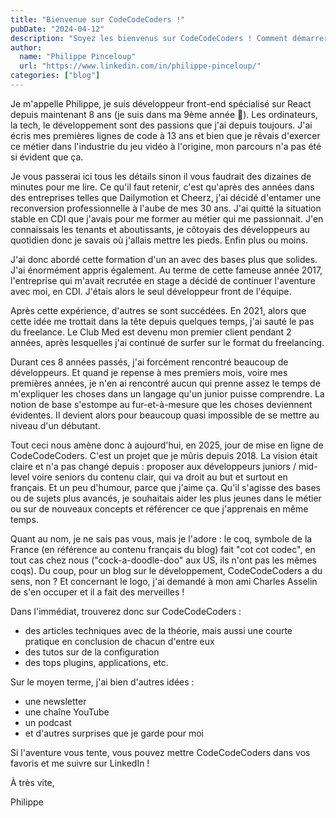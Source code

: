 ```yaml
---
title: "Bienvenue sur CodeCodeCoders !"
pubDate: "2024-04-12"
description: "Soyez les bienvenus sur CodeCodeCoders ! Comment démarrer ce blog sans une brève présentation de qui je suis et pourquoi j'ai décidé de le créer ?"
author:
  name: "Philippe Pinceloup"
  url: "https://www.linkedin.com/in/philippe-pinceloup/"
categories: ["blog"]
---
```


Je m'appelle Philippe, je suis développeur front-end spécialisé sur React depuis maintenant 8 ans (je suis dans ma 9ème année 🎉). Les ordinateurs, la tech, le développement sont des passions que j'ai depuis toujours. J'ai écris mes premières lignes de code à 13 ans et bien que je rêvais d'exercer ce métier dans l'industrie du jeu vidéo à l'origine, mon parcours n'a pas été si évident que ça.

Je vous passerai ici tous les détails sinon il vous faudrait des dizaines de minutes pour me lire. Ce qu'il faut retenir, c'est qu'après des années dans des entreprises telles que Dailymotion et Cheerz, j'ai décidé d'entamer une reconversion professionnelle à l'aube de mes 30 ans. J'ai quitté la situation stable en CDI que j'avais pour me former au métier qui me passionnait. J'en connaissais les tenants et aboutissants, je côtoyais des développeurs au quotidien donc je savais où j'allais mettre les pieds. Enfin plus ou moins.

J'ai donc abordé cette formation d'un an avec des bases plus que solides. J'ai énormément appris également. Au terme de cette fameuse année 2017, l'entreprise qui m'avait recrutée en stage a décidé de continuer l'aventure avec moi, en CDI. J'étais alors le seul développeur front de l'équipe.

Après cette expérience, d'autres se sont succédées. En 2021, alors que cette idée me trottait dans la tête depuis quelques temps, j'ai sauté le pas du freelance. Le Club Med est devenu mon premier client pendant 2 années, après lesquelles j'ai continué de surfer sur le format du freelancing.

Durant ces 8 années passés, j'ai forcément rencontré beaucoup de développeurs. Et quand je repense à mes premiers mois, voire mes premières années, je n'en ai rencontré aucun qui prenne assez le temps de m'expliquer les choses dans un langage qu'un junior puisse comprendre. La notion de base s'estompe au fur-et-à-mesure que les choses deviennent évidentes. Il devient alors pour beaucoup quasi impossible de se mettre au niveau d'un débutant.

Tout ceci nous amène donc à aujourd'hui, en 2025, jour de mise en ligne de CodeCodeCoders. C'est un projet que je mûris depuis 2018. La vision était claire et n'a pas changé depuis : proposer aux développeurs juniors / mid-level voire seniors du contenu clair, qui va droit au but et surtout en français. Et un peu d'humour, parce que j'aime ça. Qu'il s'agisse des bases ou de sujets plus avancés, je souhaitais aider les plus jeunes dans le métier ou sur de nouveaux concepts et référencer ce que j'apprenais en même temps.

Quant au nom, je ne sais pas vous, mais je l'adore : le coq, symbole de la France (en référence au contenu français du blog) fait "cot cot codec", en tout cas chez nous ("cock-a-doodle-doo" aux US, ils n'ont pas les mêmes coqs). Du coup, pour un blog sur le développement, CodeCodeCoders a du sens, non ? Et concernant le logo, j'ai demandé à mon ami Charles Asselin de s'en occuper et il a fait des merveilles !

Dans l'immédiat, trouverez donc sur CodeCodeCoders :

- des articles techniques avec de la théorie, mais aussi une courte pratique en conclusion de chacun d'entre eux
- des tutos sur de la configuration
- des tops plugins, applications, etc.

Sur le moyen terme, j'ai bien d'autres idées :

- une newsletter
- une chaîne YouTube
- un podcast
- et d'autres surprises que je garde pour moi

Si l'aventure vous tente, vous pouvez mettre CodeCodeCoders dans vos favoris et me suivre sur LinkedIn !

À très vite,

Philippe
